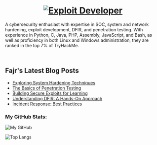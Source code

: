 <h1 align="center">
  <a href="https://git.io/typing-svg">
    <img src="https://readme-typing-svg.herokuapp.com/?lines=Exploit%20Developer&font=Fira%20Code&center=true&width=440&height=45&vCenter=true&size=22" alt="Exploit Developer">
  </a>
</h1>

A cybersecurity enthusiast with expertise in SOC, system and network hardening, exploit development, DFIR, and penetration testing. With experience in Python, C, Java, PHP, Assembly, JavaScript, and Bash, as well as proficiency in both Linux and Windows administration, they are ranked in the top 7% of TryHackMe.

<br>
<p align="center">
</p>

## Fajr's Latest Blog Posts
<!-- BLOG-POST-LIST:START -->
- [Exploring System Hardening Techniques](#)
- [The Basics of Penetration Testing](#)
- [Building Secure Exploits for Learning](#)
- [Understanding DFIR: A Hands-On Approach](#)
- [Incident Response: Best Practices](#)
<!-- BLOG-POST-LIST:END -->

### My GitHub Stats:
![My GitHub](https://github-readme-stats.vercel.app/api?username=FajrJauhar&count_private=true&show_icons=true&theme=vue&include_all_commits=true)

![Top Langs](https://github-readme-stats.vercel.app/api/top-langs/?username=FajrJauhar&theme=vue&count_private=true&show_icons=true&layout=compact)

